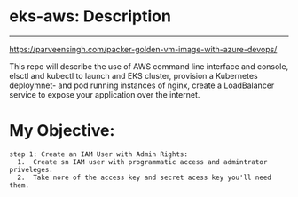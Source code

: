 # eks-aws: Description
---

https://parveensingh.com/packer-golden-vm-image-with-azure-devops/

This repo will describe the use of AWS command line interface and console,
elsctl and kubectl to launch and EKS cluster, provision a Kubernetes deploymnet-
and pod running instances of nginx, create a LoadBalancer service to expose your 
application over the internet.

# My Objective: 
    step 1: Create an IAM User with Admin Rights:
      1.  Create sn IAM user with programmatic access and admintrator priveleges. 
      2.  Take nore of the access key and secret acess key you'll need them. 